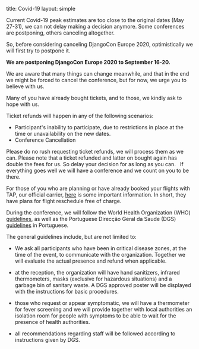 title: Covid-19
layout: simple

Current Covid-19 peak estimates are too close to the original dates (May 27-31), we can not delay making a decision anymore. Some conferences are postponing, others canceling altogether.

So, before considering canceling DjangoCon Europe 2020, optimistically we will first try to postpone it.

**We are postponing DjangoCon Europe 2020 to September 16-20.**

We are aware that many things can change meanwhile, and that in the end we might be forced to cancel the conference, but for now, we urge you to believe with us.

Many of you have already bought tickets, and to those, we kindly ask to hope with us.

Ticket refunds will happen in any of the following scenarios:
- Participant's inability to participate, due to restrictions in place at the time or unavailability on the new dates.
- Conference Cancellation

Please do no rush requesting ticket refunds, we will process them as we can. Please note that a ticket refunded and latter on bought again has double the fees for us. So delay your decision for as long as you can.
  
If everything goes well we will have a conference and we count on you to be there. 

For those of you who are planning or have already booked your flights with TAP, our official carrier, [here](https://www.flytap.com/en-pt/book-with-confidence) is some important information. In short, they have plans for flight reschedule free of charge.

During the conference, we will follow the World Health Organization (WHO) [guidelines](https://www.who.int/publications-detail/key-planning-recommendations-for-mass-gatherings-in-the-context-of-the-current-covid-19-outbreak), as well as the Portuguese Direcção Geral da Saude (DGS) [guidelines](https://www.dgs.pt/normas-orientacoes-e-informacoes/informacoes/informacao-n-0062020-de-280220201.aspx) in Portuguese.

The general guidelines include, but are not limited to:

- We ask all participants who have been in critical disease zones, at the time of the event, to communicate with the organization. Together we will evaluate the actual presence and refund when applicable.

- at the reception, the organization will have hand sanitizers, infrared thermometers, masks (exclusive for hazardous situations) and a garbage bin of sanitary waste. A DGS approved poster will be displayed with the instructions for basic procedures.

- those who request or appear symptomatic, we will have a thermometer for fever screening and we will provide together with local authorities an isolation room for people with symptoms to be able to wait for the presence of health authorities.
 
- all recommendations regarding staff will be followed according to instructions given by DGS.
